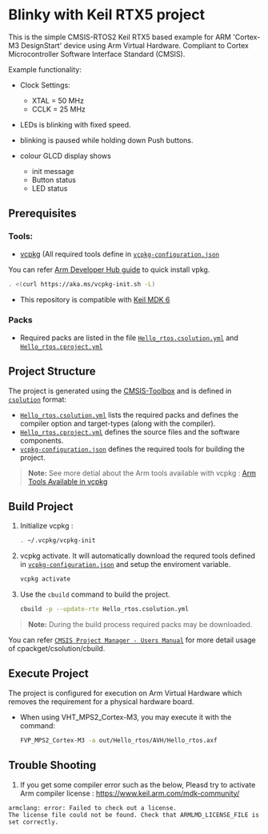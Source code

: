 # Blinky with Keil RTX5 project

This is the simple CMSIS-RTOS2 Keil RTX5 based example for
ARM 'Cortex-M3 DesignStart' device using Arm Virtual Hardware.
Compliant to Cortex Microcontroller Software Interface Standard (CMSIS).

Example functionality:
 - Clock Settings:
   - XTAL  =  50 MHz
   - CCLK  =  25 MHz

 - LEDs is blinking with fixed speed.
 - blinking is paused while holding down Push buttons.
 - colour GLCD display shows
   - init message
   - Button status
   - LED status

## Prerequisites

### Tools:

- [vcpkg](https://github.com/microsoft/vcpkg?tab=readme-ov-file) 
  (All required tools define in [`vcpkg-configuration.json`](./vcpkg-configuration.json)

You can refer [Arm Developer Hub guide](https://learn.arm.com/learning-paths/microcontrollers/vcpkg-tool-installation/installation/) to quick install vpkg.
   ```bash
   . <(curl https://aka.ms/vcpkg-init.sh -L)
   ```

- This repository is compatible with [Keil MDK 6](https://www.keil.arm.com/keil-mdk/)

### Packs

- Required packs are listed in the file [`Hello_rtos.csolution.yml`](./Hello_rtos.csolution.yml) and [`Hello_rtos.cproject.yml`](./Hello_rtos.cproject.yml)

## Project Structure

The project is generated using the [CMSIS-Toolbox](https://github.com/Open-CMSIS-Pack/devtools/blob/main/tools/projmgr/docs/Manual/Overview.md) and is defined in [`csolution`](https://github.com/Open-CMSIS-Pack/devtools/blob/main/tools/projmgr/docs/Manual/YML-Input-Format.md) format:


- [`Hello_rtos.csolution.yml`](./Hello_rtos.csolution.yml) lists the required packs and defines the compiler option and target-types (along with the compiler).
- [`Hello_rtos.cproject.yml`](./Hello_rtos.cproject.yml) defines the source files and the software components.
-  [`vcpkg-configuration.json`](./vcpkg-configuration.json) defines the required tools for building the project.
>**Note:** See more detial about the Arm tools available with vcpkg : [Arm Tools Available in vcpkg](https://www.keil.arm.com/artifacts/)

## Build Project 

1. Initialize vcpkg :

   ```bash
   . ~/.vcpkg/vcpkg-init
   ```

2. vcpkg activate. It will automatically download the requred tools defined in  [`vcpkg-configuration.json`](./vcpkg-configuration.json) and setup the enviroment variable.

   ```bash
   vcpkg activate
   ```

3. Use the `cbuild` command to build the project.

   ```bash
   cbuild -p --update-rte Hello_rtos.csolution.yml    
   ```


>**Note:** During the build process required packs may be downloaded.

You can refer [`CMSIS Project Manager - Users Manual`](https://github.com/Open-CMSIS-Pack/devtools/blob/main/tools/projmgr/docs/Manual/Overview.md) for more detail usage of cpackget/csolution/cbuild.

## Execute Project

The project is configured for execution on Arm Virtual Hardware which removes the requirement for a physical hardware board.  

- When using VHT_MPS2_Cortex-M3, you may execute it with the command:

  ```bash
  FVP_MPS2_Cortex-M3 -a out/Hello_rtos/AVH/Hello_rtos.axf
  ```

## Trouble Shooting

1. If you get some compiler error such as the below, Pleasd try to activate Arm compiler license : https://www.keil.arm.com/mdk-community/
  ```comment
armclang: error: Failed to check out a license.
The license file could not be found. Check that ARMLMD_LICENSE_FILE is set correctly.
  ```